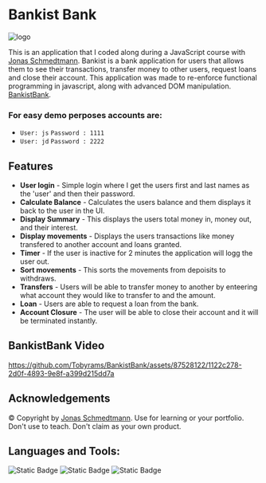 # Bankist Bank
![logo](https://github.com/Tobyrams/BankistBank/assets/87528122/df205803-674c-415f-9b55-375069a1b24b)

 This is an application that I coded along during a JavaScript course with [Jonas Schmedtmann](https://www.udemy.com/user/jonasschmedtmann/). 
 Bankist is a bank application for users that allows them to see their transactions, transfer money to other users, request loans and close their account.
This application was made to re-enforce functional programming in javascript, along with advanced DOM manipulation. [BankistBank](https://tobyrams.github.io/BankistBank/).
 ### For easy demo perposes accounts are: 
 - `User: js` `Password : 1111`
 - `User: jd` `Password : 2222`

## Features
 - **User login** - Simple login where I get the users first and last names as the 'user' and then their password.  
 - **Calculate Balance** - Calculates the users balance and them displays it back to the user in the UI.  
 - **Display Summary** - This displays the users total money in, money out, and their interest.  
 - **Display movements** - Displays the users transactions like money transfered to another account and loans granted. 
 - **Timer** - If the user is inactive for 2 minutes the application will logg the user out. 
 - **Sort movements** - This sorts the movements from depoisits to withdraws.  
 - **Transfers** - Users will be able to transfer money to another by enteering what account they would like to transfer to and the amount.  
 - **Loan** - Users are able to request a loan from the bank.
 - **Account Closure** - The user will be able to close their account and it will be terminated instantly. 


## BankistBank Video
https://github.com/Tobyrams/BankistBank/assets/87528122/1122c278-2d0f-4893-9e8f-a399d215dd7a

## Acknowledgements
© Copyright by [Jonas Schmedtmann](https://www.udemy.com/user/jonasschmedtmann/). Use for learning or your portfolio. Don't use to teach. Don't claim as your own product.

## Languages and Tools:
![Static Badge](https://img.shields.io/badge/JavaScript-yellow?style=for-the-badge&logoColor=yellow)
![Static Badge](https://img.shields.io/badge/HTML-orange?style=for-the-badge&logoColor=orange)
![Static Badge](https://img.shields.io/badge/CSS-purple?style=for-the-badge&logoColor=purple)
